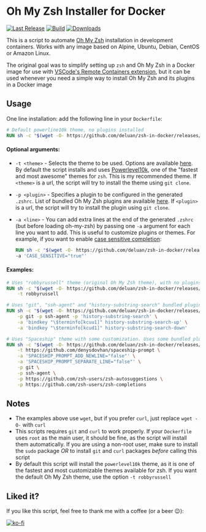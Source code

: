# Oh My Zsh Installer for Docker

[![Last Release](https://img.shields.io/github/v/release/deluan/zsh-in-docker?label=latest&style=flat-square)](https://github.com/deluan/zsh-in-docker/releases/latest)
[![Build](https://img.shields.io/github/workflow/status/deluan/zsh-in-docker/CI?style=flat-square)](https://github.com/deluan/zsh-in-docker/actions)
[![Downloads](https://img.shields.io/github/downloads/deluan/zsh-in-docker/total?style=flat-square)](https://github.com/deluan/zsh-in-docker/releases)


This is a script to automate [Oh My Zsh](https://ohmyz.sh/) installation in development containers.
Works with any image based on Alpine, Ubuntu, Debian, CentOS or Amazon Linux.

The original goal was to simplify setting up `zsh` and Oh My Zsh in a Docker image for use with [VSCode's Remote Containers
extension](https://code.visualstudio.com/docs/remote/containers), but it can be used whenever you
need a simple way to install Oh My Zsh and its plugins in a Docker image

## Usage

One line installation: add the following line in your `Dockerfile`:

```Dockerfile
# Default powerline10k theme, no plugins installed
RUN sh -c "$(wget -O- https://github.com/deluan/zsh-in-docker/releases/download/v1.1.1/zsh-in-docker.sh)"
```

#### Optional arguments:

- `-t <theme>` - Selects the theme to be used. Options are available
  [here](https://github.com/robbyrussell/oh-my-zsh/wiki/Themes). By default the script installs
  and uses [Powerlevel10k](https://github.com/romkatv/powerlevel10k), one of the
  "fastest and most awesome" themes for `zsh`. This is my recommended theme. If `<theme>` is a url, the script will try to install the theme using `git clone`.
- `-p <plugin>` - Specifies a plugin to be configured in the generated `.zshrc`. List of bundled
  Oh My Zsh plugins are available [here](https://github.com/robbyrussell/oh-my-zsh/tree/master/plugins).
  If `<plugin>` is a url, the script will try to install the plugin using `git clone`.
- `-a <line>` - You can add extra lines at the end of the generated `.zshrc` (but before loading oh-my-zsh) by 
  passing one `-a` argument for each line you want to add. This is useful to customize plugins or themes. 
  For example, if you want to enable [case sensitive completion](https://stackoverflow.com/a/28021691):
  
  ```Dockerfile
  RUN sh -c "$(wget -O- https://github.com/deluan/zsh-in-docker/releases/download/v1.1.1/zsh-in-docker.sh)" -- \
  -a 'CASE_SENSITIVE="true"'
  ```

#### Examples:

```Dockerfile
# Uses "robbyrussell" theme (original Oh My Zsh theme), with no plugins
RUN sh -c "$(wget -O- https://github.com/deluan/zsh-in-docker/releases/download/v1.1.1/zsh-in-docker.sh)" -- \
    -t robbyrussell
```

```Dockerfile
# Uses "git", "ssh-agent" and "history-substring-search" bundled plugins
RUN sh -c "$(wget -O- https://github.com/deluan/zsh-in-docker/releases/download/v1.1.1/zsh-in-docker.sh)" -- \
    -p git -p ssh-agent -p 'history-substring-search' \
    -a 'bindkey "\$terminfo[kcuu1]" history-substring-search-up' \
    -a 'bindkey "\$terminfo[kcud1]" history-substring-search-down'

```

```Dockerfile
# Uses "Spaceship" theme with some customization. Uses some bundled plugins and installs some more from github
RUN sh -c "$(wget -O- https://github.com/deluan/zsh-in-docker/releases/download/v1.1.1/zsh-in-docker.sh)" -- \
    -t https://github.com/denysdovhan/spaceship-prompt \
    -a 'SPACESHIP_PROMPT_ADD_NEWLINE="false"' \
    -a 'SPACESHIP_PROMPT_SEPARATE_LINE="false"' \
    -p git \
    -p ssh-agent \
    -p https://github.com/zsh-users/zsh-autosuggestions \
    -p https://github.com/zsh-users/zsh-completions
```

## Notes

- The examples above use `wget`, but if you prefer `curl`, just replace `wget -O-` with `curl`
- This scripts requires `git` and `curl` to work properly. If your `Dockerfile` uses `root` as the
  main user, it should be fine, as the script will install them automatically. If you are using a
  non-root user, make sure to install the `sudo` package _OR_ to install `git` and `curl` packages
  _before_ calling this script
- By default this script will install the `powerlevel10k` theme, as it is one of the fastest and most
  customizable themes available for zsh. If you want the default Oh My Zsh theme, use the option
  `-t robbyrussell`
  
## Liked it?

If you like this script, feel free to thank me with a coffee (or a beer :wink:):

[![ko-fi](https://www.ko-fi.com/img/githubbutton_sm.svg)](https://ko-fi.com/K3K21VMDV)
